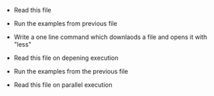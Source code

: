 - Read this file

- Run the examples from previous file

- Write a one line command which downlaods a file and opens it with "less"

- Read this file on depening execution

- Run the examples from the previous file

- Read this file on parallel execution

